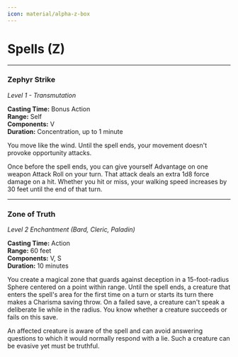 ```yaml
---
icon: material/alpha-z-box
---
```


# Spells (Z)

---

### Zephyr Strike

*Level 1 - Transmutation*
  
**Casting Time:** Bonus Action  
**Range:** Self  
**Components:** V  
**Duration:** Concentration, up to 1 minute

You move like the wind. Until the spell ends, your movement doesn't provoke opportunity attacks.

Once before the spell ends, you can give yourself Advantage on one weapon Attack Roll on your turn. That attack deals an extra 1d8 force damage on a hit. Whether you hit or miss, your walking speed increases by 30 feet until the end of that turn.

---

### Zone of Truth

*Level 2 Enchantment (Bard, Cleric, Paladin)*

**Casting Time:** Action  
**Range:** 60 feet  
**Components:** V, S  
**Duration:** 10 minutes

You create a magical zone that guards against deception in a 15-foot-radius Sphere centered on a point within range. Until the spell ends, a creature that enters the spell's area for the first time on a turn or starts its turn there makes a Charisma saving throw. On a failed save, a creature can't speak a deliberate lie while in the radius. You know whether a creature succeeds or fails on this save.

An affected creature is aware of the spell and can avoid answering questions to which it would normally respond with a lie. Such a creature can be evasive yet must be truthful.